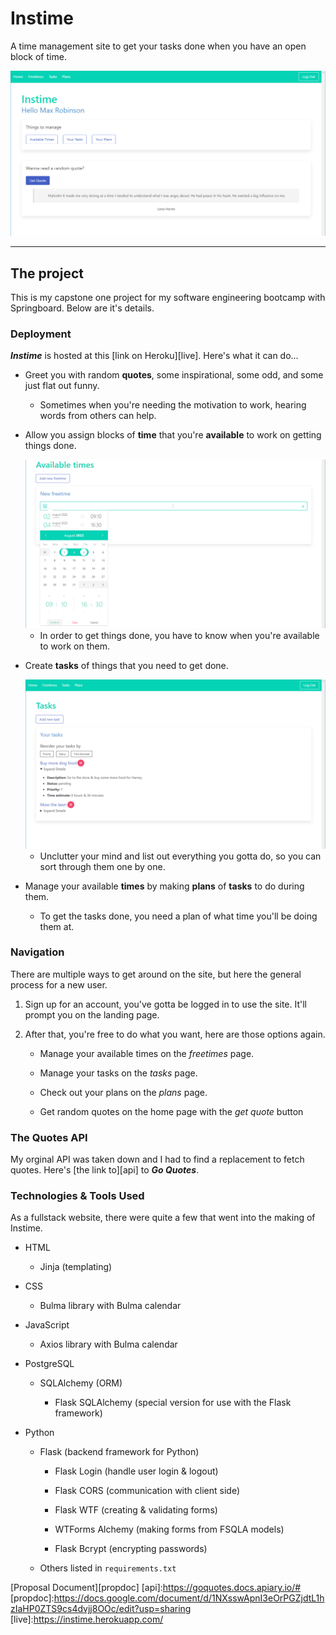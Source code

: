 # Instime

A time management site to get your tasks done when you have an open block of time.

<img src="./static/imgs/home.png" alt="Home page of Instime" />

---

## The project

This is my capstone one project for my software engineering bootcamp with Springboard. Below are it's details.

### Deployment

**_Instime_** is hosted at this [link on Heroku][live]. Here's what it can do...

- Greet you with random **quotes**, some inspirational, some odd, and some just flat out funny.

  - Sometimes when you're needing the motivation to work, hearing words from others can help.

- Allow you assign blocks of **time** that you're **available** to work on getting things done.

    <img src="./static/imgs/time.png" alt="Create a block of time availability form" />

  - In order to get things done, you have to know when you're available to work on them.

- Create **tasks** of things that you need to get done.

    <img src="./static/imgs/task.png" alt="List of tasks to get done" />

  - Unclutter your mind and list out everything you gotta do, so you can sort through them one by one.

- Manage your available **times** by making **plans** of **tasks** to do during them.

  - To get the tasks done, you need a plan of what time you'll be doing them at.

### Navigation

There are multiple ways to get around on the site, but here the general process for a new user.

1. Sign up for an account, you've gotta be logged in to use the site. It'll prompt you on the landing page.

1. After that, you're free to do what you want, here are those options again.

   - Manage your available times on the _freetimes_ page.

   - Manage your tasks on the _tasks_ page.

   - Check out your plans on the _plans_ page.

   - Get random quotes on the home page with the _get quote_ button

### The Quotes API

My orginal API was taken down and I had to find a replacement to fetch quotes. Here's [the link to][api] to **_Go Quotes_**.

### Technologies & Tools Used

As a fullstack website, there were quite a few that went into the making of Instime.

- HTML

  - Jinja (templating)

- CSS

  - Bulma library with Bulma calendar

- JavaScript

  - Axios library with Bulma calendar

- PostgreSQL

  - SQLAlchemy (ORM)

    - Flask SQLAlchemy (special version for use with the Flask framework)

- Python

  - Flask (backend framework for Python)

    - Flask Login (handle user login & logout)

    - Flask CORS (communication with client side)

    - Flask WTF (creating & validating forms)

    - WTForms Alchemy (making forms from FSQLA models)

    - Flask Bcrypt (encrypting passwords)

  - Others listed in `requirements.txt`

[Proposal Document][propdoc]
[api]:https://goquotes.docs.apiary.io/#
[propdoc]:https://docs.google.com/document/d/1NXsswApnI3eOrPGZjdtL1hzIaHP0ZTS9cs4dvjj8OOc/edit?usp=sharing
[live]:https://instime.herokuapp.com/
